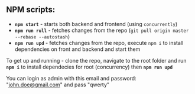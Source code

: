 ## NPM scripts:

- **`npm start`** - starts both backend and frontend (using `concurrently`)
- **`npm run rull`** - fetches changes from the repo (`git pull origin master --rebase --autostash`)
- **`npm run upd`** - fetches changes from the repo, execute `npm i` to install dependencies on front and backend and start them

To get up and running - clone the repo, navigate to the root folder and run **`npm i`** to install dependecies for root (concurrency) then **`npm run upd`**

You can login as admin with this email and password: "john.doe@gmail.com" and pass "qwerty"
